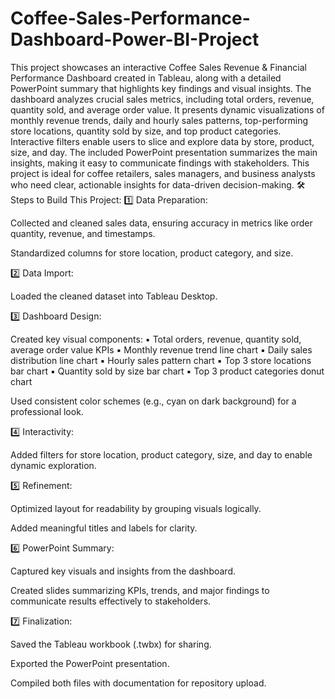# Coffee-Sales-Performance-Dashboard-Power-BI-Project
This project showcases an interactive Coffee Sales Revenue & Financial Performance Dashboard created in Tableau, along with a detailed PowerPoint summary that highlights key findings and visual insights. The dashboard analyzes crucial sales metrics, including total orders, revenue, quantity sold, and average order value. It presents dynamic visualizations of monthly revenue trends, daily and hourly sales patterns, top-performing store locations, quantity sold by size, and top product categories. Interactive filters enable users to slice and explore data by store, product, size, and day. The included PowerPoint presentation summarizes the main insights, making it easy to communicate findings with stakeholders. This project is ideal for coffee retailers, sales managers, and business analysts who need clear, actionable insights for data-driven decision-making.
🛠️ Steps to Build This Project:
1️⃣ Data Preparation:

Collected and cleaned sales data, ensuring accuracy in metrics like order quantity, revenue, and timestamps.

Standardized columns for store location, product category, and size.

2️⃣ Data Import:

Loaded the cleaned dataset into Tableau Desktop.

3️⃣ Dashboard Design:

Created key visual components:
▪ Total orders, revenue, quantity sold, average order value KPIs
▪ Monthly revenue trend line chart
▪ Daily sales distribution line chart
▪ Hourly sales pattern chart
▪ Top 3 store locations bar chart
▪ Quantity sold by size bar chart
▪ Top 3 product categories donut chart

Used consistent color schemes (e.g., cyan on dark background) for a professional look.

4️⃣ Interactivity:

Added filters for store location, product category, size, and day to enable dynamic exploration.

5️⃣ Refinement:

Optimized layout for readability by grouping visuals logically.

Added meaningful titles and labels for clarity.

6️⃣ PowerPoint Summary:

Captured key visuals and insights from the dashboard.

Created slides summarizing KPIs, trends, and major findings to communicate results effectively to stakeholders.

7️⃣ Finalization:

Saved the Tableau workbook (.twbx) for sharing.

Exported the PowerPoint presentation.

Compiled both files with documentation for repository upload.

